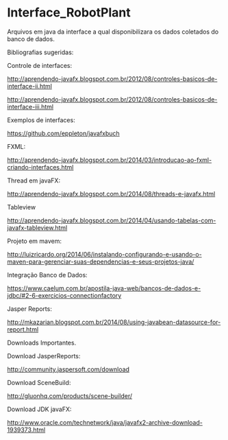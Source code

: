 # Interface_RobotPlant

Arquivos em java da interface a qual disponibilizara os dados coletados do banco de dados.

Bibliografias sugeridas:

Controle de interfaces:

http://aprendendo-javafx.blogspot.com.br/2012/08/controles-basicos-de-interface-ii.html

http://aprendendo-javafx.blogspot.com.br/2012/08/controles-basicos-de-interface-iii.html

Exemplos de interfaces:

https://github.com/eppleton/javafxbuch

FXML:

http://aprendendo-javafx.blogspot.com.br/2014/03/introducao-ao-fxml-criando-interfaces.html

Thread em javaFX:

http://aprendendo-javafx.blogspot.com.br/2014/08/threads-e-javafx.html

Tableview

http://aprendendo-javafx.blogspot.com.br/2014/04/usando-tabelas-com-javafx-tableview.html

Projeto em mavem:

http://luizricardo.org/2014/06/instalando-configurando-e-usando-o-maven-para-gerenciar-suas-dependencias-e-seus-projetos-java/

Integração Banco de Dados:

https://www.caelum.com.br/apostila-java-web/bancos-de-dados-e-jdbc/#2-6-exercicios-connectionfactory

Jasper Reports:

http://mkazarian.blogspot.com.br/2014/08/using-javabean-datasource-for-report.html


Downloads Importantes.

Download JasperReports:

http://community.jaspersoft.com/download

Download SceneBuild:

http://gluonhq.com/products/scene-builder/

Download JDK javaFX: 

http://www.oracle.com/technetwork/java/javafx2-archive-download-1939373.html


